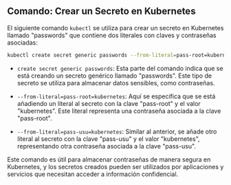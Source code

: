 ## Comando: Crear un Secreto en Kubernetes

El siguiente comando `kubectl` se utiliza para crear un secreto en Kubernetes llamado "passwords" que contiene dos literales con claves y contraseñas asociadas:

```bash
kubectl create secret generic passwords --from-literal=pass-root=kubernetes --from-literal=pass-usu=kubernetes
```

- `create secret generic passwords`: Esta parte del comando indica que se está creando un secreto genérico llamado "passwords". Este tipo de secreto se utiliza para almacenar datos sensibles, como contraseñas.

- `--from-literal=pass-root=kubernetes`: Aquí se especifica que se está añadiendo un literal al secreto con la clave "pass-root" y el valor "kubernetes". Este literal representa una contraseña asociada a la clave "pass-root".

- `--from-literal=pass-usu=kubernetes`: Similar al anterior, se añade otro literal al secreto con la clave "pass-usu" y el valor "kubernetes", representando otra contraseña asociada a la clave "pass-usu".

Este comando es útil para almacenar contraseñas de manera segura en Kubernetes, y los secretos creados pueden ser utilizados por aplicaciones y servicios que necesitan acceder a información confidencial.